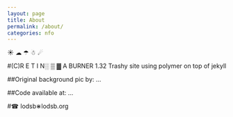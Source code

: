 ```yaml
---
layout: page
title: About
permalink: /about/
categories: nfo
---
```


☀	☁	☂	☃	☄

#(C)R E T I N░ ▒ ▓ A BURNER 1.32
Trashy site using polymer on top of jekyll

##Original background pic by: ...

##Code available at: ...

#☎ lodsb⋇lodsb.org
